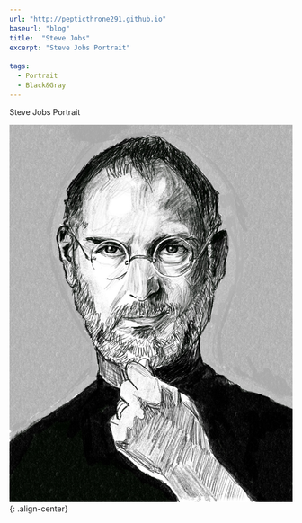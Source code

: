 ```yaml
---
url: "http://pepticthrone291.github.io"
baseurl: "blog"
title:  "Steve Jobs"
excerpt: "Steve Jobs Portrait"

tags:
  - Portrait
  - Black&Gray
---
```

Steve Jobs Portrait

![](../assets/images/steve-jobs-procreate.jpg){: .align-center}

